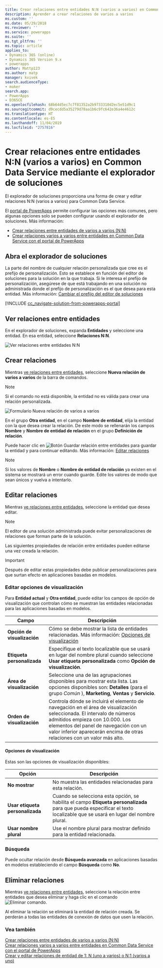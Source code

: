 ```yaml
---
title: Crear relaciones entre entidades N:N (varios a varios) en Common Data Service mediante el explorador de soluciones | MicrosoftDocs
description: Aprender a crear relaciones de varios a varios
ms.custom: ''
ms.date: 05/29/2018
ms.reviewer: ''
ms.service: powerapps
ms.suite: ''
ms.tgt_pltfrm: ''
ms.topic: article
applies_to:
- Dynamics 365 (online)
- Dynamics 365 Version 9.x
- powerapps
author: Mattp123
ms.author: matp
manager: kvivek
search.audienceType:
- maker
search.app:
- PowerApps
- D365CE
ms.openlocfilehash: 68b64d5ec7c7f81352a2b9733310d2ec5e51d9c1
ms.sourcegitcommit: d9cecdd5a35279d78aa1b6c9fc642e36a4e4612c
ms.translationtype: HT
ms.contentlocale: es-ES
ms.lasthandoff: 11/04/2019
ms.locfileid: "2757816"
---
```

# <a name="create-nn-many-to-many-entity-relationships-in-common-data-service-using-solution-explorer"></a>Crear relaciones entre entidades N:N (varios a varios) en Common Data Service mediante el explorador de soluciones

El explorador de soluciones proporciona una forma de crear y editar relaciones N:N (varios a varios) para Common Data Service.

El [portal de PowerApps](https://make.powerapps.com/?utm_source=padocs&utm_medium=linkinadoc&utm_campaign=referralsfromdoc) permite configurar las opciones más comunes, pero algunas opciones solo se pueden configurar usando el explorador de soluciones. Más información:
- [Crear relaciones entre entidades de varios a varios (N:N)](create-edit-nn-relationships.md)
- [Crear relaciones varios a varios entre entidades en Common Data Service con el portal de PowerApps](create-edit-nn-relationships-portal.md)

  
## <a name="open-solution-explorer"></a>Abra el explorador de soluciones

La parte del nombre de cualquier relación personalizada que cree es el prefijo de personalización. Esto se establece en función del editor de soluciones para la solución en la que trabaja. Si le interesa el prefijo de personalización, asegúrese de que está trabajando en una solución no administrada donde el prefijo de personalización es el que desea para esta entidad. Más información: [Cambiar el prefijo del editor de soluciones](change-solution-publisher-prefix.md) 

[!INCLUDE [cc_navigate-solution-from-powerapps-portal](../../includes/cc_navigate-solution-from-powerapps-portal.md)]

## <a name="view-entity-relationships"></a>Ver relaciones entre entidades

En el explorador de soluciones, expanda **Entidades** y seleccione una entidad. En esa entidad, seleccione **Relaciones N:N**.

![Ver relaciones entre entidades N:N](media/view-nn-entity-relationships-solution-explorer.png)

## <a name="create-relationships"></a>Crear relaciones

Mientras [ve relaciones entre entidades](#view-entity-relationships), seleccione **Nueva relación de varios a varios** de la barra de comandos.

> [!NOTE]
> Si el comando no está disponible, la entidad no es válida para crear una relación personalizada.

![Formulario Nueva relación de varios a varios](media/new-nn-entity-relationship-form-solution-explorer.png)

En el grupo **Otra entidad**, en el campo **Nombre de entidad**, elija la entidad con la que desea crear la relación. De este modo se rellenarán los campos **Nombre** y **Nombre de entidad de relación** en el grupo **Definición de relación**.

Puede hacer clic en ![Botón Guardar relación entre entidades](media/save-entity-icon-solution-explorer.png) para guardar la entidad y para continuar editando. Más información: [Editar relaciones](#edit-relationships)

> [!NOTE]
> Si los valores de **Nombre** o **Nombre de entidad de relación** ya existen en el sistema se mostrará un error cuando guarde. Edite los valores de modo que sean únicos y vuelva a intentarlo.

## <a name="edit-relationships"></a>Editar relaciones

Mientras [ve relaciones entre entidades](#view-entity-relationships), seleccione la entidad que desea editar. 

> [!NOTE]
> El editor de una solución administrada puede evitar personalizaciones de relaciones que forman parte de la solución.

Las siguientes propiedades de relación entre entidades pueden editarse una vez creada la relación.

> [!IMPORTANT]
> Después de editar estas propiedades debe publicar personalizaciones para que surtan efecto en aplicaciones basadas en modelos.

### <a name="edit-display-options"></a>Editar opciones de visualización

Para **Entidad actual** y **Otra entidad**, puede editar los campos de opción de visualización que controlan cómo se muestran las entidades relacionadas para las aplicaciones basadas en modelos.

|Campo|Descripción|
|--|--|
|**Opción de visualización**|Cómo se debe mostrar la lista de entidades relacionadas. Más información: [Opciones de visualización](#display-options)|
|**Etiqueta personalizada**|Especifique el texto localizable que se usará en lugar del nombre plural cuando seleccione **Usar etiqueta personalizada** como **Opción de visualización**.|
|**Área de visualización**|Seleccione una de las agrupaciones disponibles para mostrar esta lista. Las opciones disponibles son: **Detalles** (para el grupo *Común* ), **Marketing**, **Ventas** y **Servicio**. |
|**Orden de visualización**|Controla dónde se incluirá el elemento de navegación en el área de visualización seleccionada. El intervalo de números admitidos empieza con 10.000. Los elementos del panel de navegación con un valor inferior aparecerán encima de otras relaciones con un valor más alto.|

<!-- TODO: Not sure whether Display Area or Display Order are still used anymore. Might only be used in the Outlook client?-->

#### <a name="display-options"></a>Opciones de visualización

Estas son las opciones de visualización disponibles:

|Opción|Descripción|
|--|--|
|**No mostrar**|No muestra las entidades relacionadas para esta relación.|
|**Usar etiqueta personalizada**|Cuando se selecciona esta opción, se habilita el campo **Etiqueta personalizada** para que pueda especificar el texto localizable que se usará en lugar del nombre plural.|
|**Usar nombre plural**|Use el nombre plural para mostrar definido para la entidad relacionada.|

### <a name="searchable"></a>Búsqueda

Puede ocultar relación desde **Búsqueda avanzada** en aplicaciones basadas en modelos estableciendo el campo **Búsqueda** como **No**.

## <a name="delete-relationships"></a>Eliminar relaciones

Mientras [ve relaciones entre entidades](#view-entity-relationships), seleccione la relación entre entidades que desea eliminar y haga clic en el comando ![Eliminar comando](media/delete.gif).

Al eliminar la relación se eliminará la entidad de relación creada. Se perderán a todas las entidades de conexión de datos que usen la relación.

### <a name="see-also"></a>Vea también

[Crear relaciones entre entidades de varios a varios (N:N)](create-edit-nn-relationships.md)<br />
[Crear relaciones varios a varios entre entidades en Common Data Service con el portal de PowerApps](create-edit-nn-relationships-portal.md)<br />
[Crear y editar relaciones de entidad de 1: N (uno a varios) o N:1 (varios a uno)](create-edit-1n-relationships.md)
